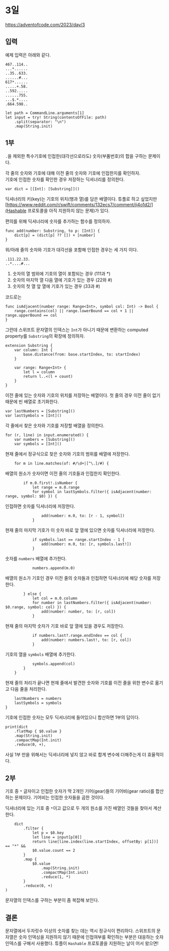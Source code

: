 # 3일

https://adventofcode.com/2023/day/3

## 입력

예제 입력은 아래와 같다.

```
467..114..
...*......
..35..633.
......#...
617*......
.....+.58.
..592.....
......755.
...$.*....
.664.598..
```



```
let path = CommandLine.arguments[1]
let input = try! String(contentsOfFile: path)
    .split(separator: "\n")
    .map(String.init)
```


## 1부

`.`을 제외한 특수기호에 인접한(대각선으로라도) 숫자(부품번호)의 합을 구하는 문제이다.

각 줄의 숫자와 기호에 대해 이전 줄의 숫자와 기호에 인접한지를 확인하자.  
기호에 인접한 숫자를 확인한 경우 저장하는 딕셔너리를 정의한다.

```
var dict = [[Int]: [Substring]]()
```

딕셔너리의 키(key)는 기호의 위치(행과 열)를 담은 배열이다.  튜플로 하고 싶었지만 [https://www.reddit.com/r/swift/comments/132ecs7/comment/ji4o1d2/](Hashable 프로토콜을 아직 지원하지 않는 문제)가 있다.

편의를 위해 딕셔너리에 숫자를 추가하는 함수를 정의하자.

```
func add(number: Substring, to p: [Int]) {
    dict[p] = (dict[p] ?? []) + [number]
}
```

위/아래 줄의 숫자와 기호가 대각선을 포함해 인접한 경우는 세 가지 이다.

```
.111.22.33.
..*....#...
```
  
1. 숫자의 열 범위에 기호의 열이 포함되는 경우 (111과 *)
1. 숫자의 마지막 열 다음 열에 기호가 있는 경우 (22와 #)
1. 숫자의 첫 열 앞 열에 기호가 있는 경우 (33과 #)

코드로는 

```
func isAdjacent(number range: Range<Int>, symbol col: Int) -> Bool {
    range.contains(col) || range.lowerBound == col + 1 || range.upperBound == col
}
```

그런데 스위프트 문자열의 인덱스는 `Int`가 아니기 때문에 변환하는 computed property를 `Substring`의 확장에 정의하자.

```
extension Substring {
    var column: Int {
        base.distance(from: base.startIndex, to: startIndex)
    }
    
    var range: Range<Int> {
        let l = column
        return l..<(l + count)
    }
}
```

이전 줄에 있는 숫자와 기호의 위치를 저장하는 배열이다.  첫 줄의 경우 이전 줄이 없기 때문에 빈 배열로 초기화한다.

```
var lastNumbers = [Substring]()
var lastSymbols = [Int]()
```

각 줄에서 찾은 숫자와 기호를 저장할 배열을 정의한다.

```
for (r, line) in input.enumerated() {
    var numbers = [Substring]()
    var symbols = [Int]()
```
   
현재 줄에서 정규식으로 찾은 숫자와 기호의 범위를 배열에 저장한다.

```
    for m in line.matches(of: #/\d+|[^\.]/#) {
```

배열의 원소가 숫자이면 이전 줄의 기호들과 인접한지 확인한다.

```
        if m.0.first!.isNumber {
            let range = m.0.range
            for symbol in lastSymbols.filter({ isAdjacent(number: range, symbol: $0) }) {
```

인접하면 숫자를 딕셔너리에 저장한다.

```
                add(number: m.0, to: [r - 1, symbol])
            }
```

현재 줄의 마지막 기호가 이 숫자 바로 앞 열에 있으면 숫자를 딕셔너리에 저장한다.

```
            if symbols.last == range.startIndex - 1 {
                add(number: m.0, to: [r, symbols.last!])
            }
```

숫자를 `numbers` 배열에 추가한다.

```
            numbers.append(m.0)
```

배열의 원소가 기호인 경우 이전 줄의 숫자들과 인접하면 딕셔너리에 해당 숫자를 저장한다.

```
        } else {
            let col = m.0.column
            for number in lastNumbers.filter({ isAdjacent(number: $0.range, symbol: col) }) {
                add(number: number, to: [r, col])
            }
```

현재 줄의 마지막 숫자가 기호 바로 앞 열에 있을 경우도 저장한다.

```
            if numbers.last?.range.endIndex == col {
                add(number: numbers.last!, to: [r, col])
            }
```

기호의 열을 `symbols` 배열에 추가한다.

```
            symbols.append(col)
        }
    }
```

현재 줄의 처리가 끝나면 현재 줄에서 발견한 숫자와 기호를 이전 줄을 위한 변수로 옮기고 다음 줄을 처리한다.

```
    lastNumbers = numbers
    lastSymbols = symbols
}
```

기호에 인접한 숫자는 모두 딕셔너리에 들어있으니 합산하면 1부의 답이다.

```
print(dict
    .flatMap { $0.value }
    .map(String.init)
    .compactMap(Int.init)
    .reduce(0, +),
```

사실 1부 만을 위해서는 딕셔너리에 넣지 않고 바로 합계 변수에 더해주는게 더 효율적이다.

## 2부

기호 중 `*` 글자이고 인접한 숫자가 딱 2개인 기어(gear)들의 기어비(gear ratio)를 합산하는 문제이다.  기어비는 인접한 숫자들을 곱한 것이다.

딕셔너리에 있는 기호 중 `*`이고 값으로 두 개의 원소를 가진 배열인 것들을 찾아서 계산한다.

```
    dict
        .filter {
            let p = $0.key
            let line = input[p[0]]
            return line[line.index(line.startIndex, offsetBy: p[1])] == "*" &&
            $0.value.count == 2
        }
        .map {
            $0.value
                .map(String.init)
                .compactMap(Int.init)
                .reduce(1, *)
        }
        .reduce(0, +)
)
```

문자열의 인덱스를 구하는 부분이 좀 복잡해 보인다.

## 결론

문자열에서 두자릿수 이상의 숫자를 찾는 데는 역시 정규식이 편리하다.
스위프트의 문자열은 숫자 인덱싱을 지원하지 않기 때문에 인접여부를 확인하는 부분은 대응하는 숫자 인덱스를 구해서 사용했다.
튜플이 `Hashable` 프로토콜을 지원하는 날이 어서 왔으면!
 

